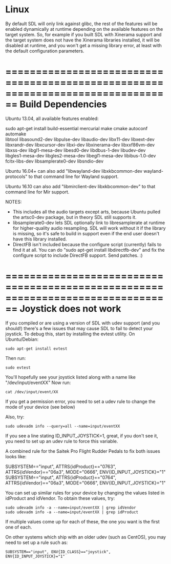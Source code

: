 Linux
================================================================================

By default SDL will only link against glibc, the rest of the features will be
enabled dynamically at runtime depending on the available features on the target
system. So, for example if you built SDL with Xinerama support and the target
system does not have the Xinerama libraries installed, it will be disabled
at runtime, and you won't get a missing library error, at least with the 
default configuration parameters.


================================================================================
Build Dependencies
================================================================================
    
Ubuntu 13.04, all available features enabled:

sudo apt-get install build-essential mercurial make cmake autoconf automake \
libtool libasound2-dev libpulse-dev libaudio-dev libx11-dev libxext-dev \
libxrandr-dev libxcursor-dev libxi-dev libxinerama-dev libxxf86vm-dev \
libxss-dev libgl1-mesa-dev libesd0-dev libdbus-1-dev libudev-dev \
libgles1-mesa-dev libgles2-mesa-dev libegl1-mesa-dev libibus-1.0-dev \
fcitx-libs-dev libsamplerate0-dev libsndio-dev

Ubuntu 16.04+ can also add "libwayland-dev libxkbcommon-dev wayland-protocols"
to that command line for Wayland support.

Ubuntu 16.10 can also add "libmirclient-dev libxkbcommon-dev" to that command
line for Mir support.

NOTES:
- This includes all the audio targets except arts, because Ubuntu pulled the 
  artsc0-dev package, but in theory SDL still supports it.
- libsamplerate0-dev lets SDL optionally link to libresamplerate at runtime
  for higher-quality audio resampling. SDL will work without it if the library
  is missing, so it's safe to build in support even if the end user doesn't
  have this library installed.
- DirectFB isn't included because the configure script (currently) fails to find
  it at all. You can do "sudo apt-get install libdirectfb-dev" and fix the 
  configure script to include DirectFB support. Send patches.  :)


================================================================================
Joystick does not work
================================================================================

If you compiled or are using a version of SDL with udev support (and you should!)
there's a few issues that may cause SDL to fail to detect your joystick. To
debug this, start by installing the evtest utility. On Ubuntu/Debian:

    sudo apt-get install evtest
    
Then run:
    
    sudo evtest
    
You'll hopefully see your joystick listed along with a name like "/dev/input/eventXX"
Now run:
    
    cat /dev/input/event/XX

If you get a permission error, you need to set a udev rule to change the mode of
your device (see below)    
    
Also, try:
    
    sudo udevadm info --query=all --name=input/eventXX
    
If you see a line stating ID_INPUT_JOYSTICK=1, great, if you don't see it,
you need to set up an udev rule to force this variable.

A combined rule for the Saitek Pro Flight Rudder Pedals to fix both issues looks 
like:
    
   SUBSYSTEM=="input", ATTRS{idProduct}=="0763", ATTRS{idVendor}=="06a3", MODE="0666", ENV{ID_INPUT_JOYSTICK}="1"
   SUBSYSTEM=="input", ATTRS{idProduct}=="0764", ATTRS{idVendor}=="06a3", MODE="0666", ENV{ID_INPUT_JOYSTICK}="1"
   
You can set up similar rules for your device by changing the values listed in
idProduct and idVendor. To obtain these values, try:
    
    sudo udevadm info -a --name=input/eventXX | grep idVendor
    sudo udevadm info -a --name=input/eventXX | grep idProduct
    
If multiple values come up for each of these, the one you want is the first one of each.    

On other systems which ship with an older udev (such as CentOS), you may need
to set up a rule such as:
    
    SUBSYSTEM=="input", ENV{ID_CLASS}=="joystick", ENV{ID_INPUT_JOYSTICK}="1"

